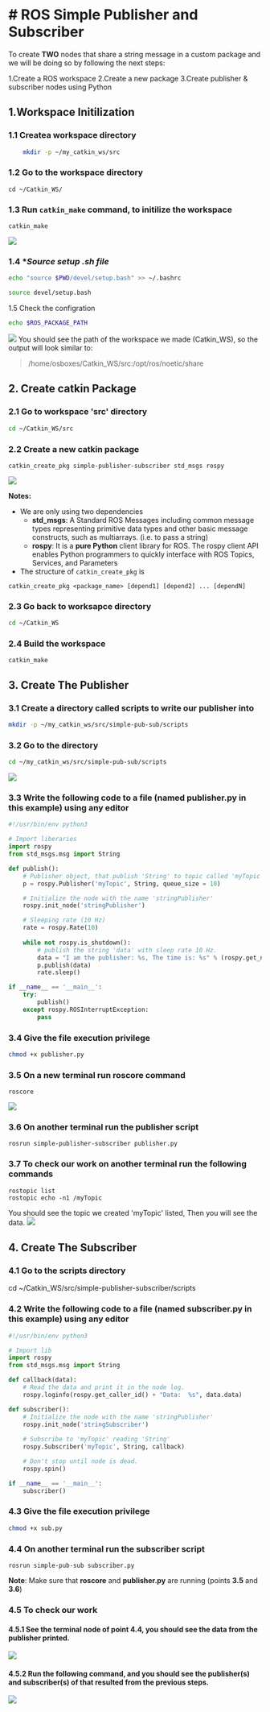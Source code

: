 # # ROS Simple Publisher and Subscriber
To create **TWO** nodes that share a string message in a custom package and we will be doing so by following the next steps:

1.Create a ROS workspace
2.Create a new package
3.Create publisher & subscriber nodes using Python

## 1.Workspace Initilization


### 1.1 Createa workspace directory
```bash
    mkdir -p ~/my_catkin_ws/src
```
 ### 1.2 **Go** to the workspace directory

    cd ~/Catkin_WS/

### 1.3 **Run** `catkin_make` command, to **initilize** the workspace
```
catkin_make
```
![](images/1.png)

### 1.4  **Source setup .*sh file**
```bash
echo "source $PWD/devel/setup.bash" >> ~/.bashrc

source devel/setup.bash
```
1.5 Check the configration
```bash
echo $ROS_PACKAGE_PATH
```
![](images/2.png)
You should see the path of the workspace we made (Catkin_WS), so the output will look similar to:

> /home/osboxes/Catkin_WS/src:/opt/ros/noetic/share
## 2. Create catkin Package

### 2.1 Go to workspace 'src' directory
```bash
cd ~/Catkin_WS/src
```
### 2.2 Create a new catkin package

```
catkin_create_pkg simple-publisher-subscriber std_msgs rospy
```
![](images/3.png)

**Notes:**

-   We are only using two dependencies
    - **std_msgs**: A Standard ROS Messages including common message types representing primitive data types and other basic message constructs, such as multiarrays. (i.e. to pass a string)
    - **rospy**: It is a **pure Python** client library for ROS. The rospy client API enables Python programmers to quickly interface with ROS Topics, Services, and Parameters 
 - The structure of `catkin_create_pkg` is 
 ```
 catkin_create_pkg <package_name> [depend1] [depend2] ... [dependN]
```
### 2.3 Go back to worksapce directory
```bash
cd ~/Catkin_WS
```
### 2.4 Build the workspace

```
catkin_make
```

## 3. Create The Publisher

### 3.1 Create a directory called scripts to write our publisher into
```bash
mkdir -p ~/my_catkin_ws/src/simple-pub-sub/scripts
```
### 3.2 Go to the directory
```bash
cd ~/my_catkin_ws/src/simple-pub-sub/scripts
```
![](images/4.png)
### 3.3 Write the following code to a file (named publisher.py in this example) using any editor 
```python
#!/usr/bin/env python3

# Import liberaries
import rospy
from std_msgs.msg import String

def publish():
    # Publisher object, that publish 'String' to topic called 'myTopic'
    p = rospy.Publisher('myTopic', String, queue_size = 10)

    # Initialize the node with the name 'stringPublisher'
    rospy.init_node('stringPublisher')

    # Sleeping rate (10 Hz)
    rate = rospy.Rate(10)
    
    while not rospy.is_shutdown():
        # publish the string 'data' with sleep rate 10 Hz.
        data = "I am the publisher: %s, The time is: %s" % (rospy.get_name(), rospy.get_time())
        p.publish(data)
        rate.sleep()

if __name__ == '__main__':
    try:
        publish()
    except rospy.ROSInterruptException:
        pass
```
### 3.4 Give the file execution privilege
```bash
chmod +x publisher.py
```
### 3.5 On a new terminal run roscore command
```
roscore
```
![](images/5.png)
### 3.6 On another terminal run the publisher script

```
rosrun simple-publisher-subscriber publisher.py 
```

### 3.7 To check our work on another terminal run the following commands

```
rostopic list
rostopic echo -n1 /myTopic
```
You should see the topic we created 'myTopic' listed, Then you will see the data.
![](images/6.png)

## 4. Create The Subscriber

### 4.1 Go to the scripts directory

cd ~/Catkin_WS/src/simple-publisher-subscriber/scripts

###  4.2 Write the following code to a file (named subscriber.py in this example) using any editor
```python
#!/usr/bin/env python3

# Import lib
import rospy
from std_msgs.msg import String

def callback(data):
    # Read the data and print it in the node log.
    rospy.loginfo(rospy.get_caller_id() + "Data:  %s", data.data)

def subscriber():
    # Initialize the node with the name 'stringPublisher'
    rospy.init_node('stringSubscriber')
    
    # Subscribe to 'myTopic' reading 'String'
    rospy.Subscriber('myTopic', String, callback)

    # Don't stop until node is dead.
    rospy.spin()

if __name__ == '__main__':
    subscriber()
```
### 4.3 Give the file execution privilege
```bash
chmod +x sub.py
```
### 4.4 On another terminal run the subscriber script

```
rosrun simple-pub-sub subscriber.py 
```

**Note**:
 Make sure that **roscore** and **publisher.py** are running (points **3.5** and **3.6**)

### 4.5 To check our work

#### 4.5.1 See the terminal node of point 4.4, you should see the data from the publisher printed.
 ![](images/7.png)
 
 #### 4.5.2 Run the following command, and you should see the publisher(s) and subscriber(s) of that resulted from the previous steps.
 
 ![](images/8.png)